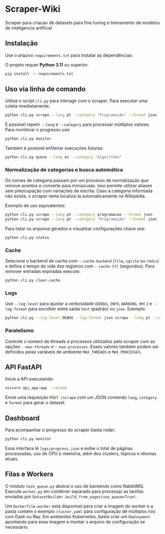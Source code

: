 # Scraper-Wiki
Scraper para criacao de datasets para fine tuning e treinamento de modelos de inteligencia artificial

## Instalação

Use o arquivo `requirements.txt` para instalar as dependências:

O projeto requer **Python 3.11** ou superior.

```bash
pip install -r requirements.txt
```

## Uso via linha de comando

Utilize o script `cli.py` para interagir com o scraper. Para executar uma coleta imediatamente:

```bash
python cli.py scrape --lang pt --category "Programação" --format json
```

É possível repetir `--lang` e `--category` para processar múltiplos valores. Para monitorar o progresso use:

```bash
python cli.py monitor
```

Também é possível enfileirar execuções futuras:

```bash
python cli.py queue --lang en --category "Algorithms"
```

### Normalização de categorias e busca automática

Os nomes de categoria passam por um processo de normalização que remove
acentos e converte para minúsculas. Isso permite utilizar aliases sem
preocupação com variações de escrita. Caso a categoria informada não exista, o
scraper tenta localizá-la automaticamente na Wikipédia.

Exemplo de uso equivalentes:

```bash
python cli.py scrape --lang pt --category programacao --format json
python cli.py scrape --lang pt --category "Programação" --format json
```

Para listar os arquivos gerados e visualizar configurações chave use:

```bash
python cli.py status
```

### Cache

Selecione o backend de cache com `--cache-backend` (`file`, `sqlite` ou `redis`)
e defina o tempo de vida dos registros com `--cache-ttl` (segundos). Para
remover entradas expiradas execute:

```bash
python cli.py clear-cache
```

### Logs

Use `--log-level` para ajustar a verbosidade (`DEBUG`, `INFO`, `WARNING`, etc.)
e `--log-format` para escolher entre saída `text` (padrão) ou `json`.
Exemplo:

```bash
python cli.py --log-level DEBUG --log-format json scrape --lang pt --category "Programação"
```

### Paralelismo

Controle o número de threads e processos utilizados pelo scraper com as opções
`--max-threads` e `--max-processes`. Esses valores também podem ser definidos
pelas variáveis de ambiente `MAX_THREADS` e `MAX_PROCESSES`.

## API FastAPI

Inicie a API executando:

```bash
uvicorn api_app:app --reload
```

Envie uma requisição `POST /scrape` com um JSON contendo `lang`, `category` e `format` para gerar o dataset.

## Dashboard

Para acompanhar o progresso do scraper basta rodar:

```bash
python cli.py monitor
```

Essa interface lê `logs/progress.json` e exibe o total de páginas processadas, uso de CPU e memória, além dos clusters, tópicos e idiomas atuais.

## Filas e Workers

O módulo `task_queue.py` abstrai o uso de backends como RabbitMQ. Execute `worker.py`
em contêiner separado para processar as tarefas enviadas por
`DatasetBuilder.build_from_pages(use_queue=True)`.

Um `Dockerfile.worker` está disponível para criar a imagem do worker e a pasta
contém o exemplo `cluster.yaml` para configuração de múltiplos nós com Dask ou
Ray. Em ambientes Kubernetes, basta criar um `Deployment` apontando para essa
imagem e montar o arquivo de configuração se necessário.
